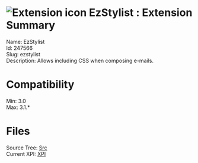 # ![Extension icon](https://addons.thunderbird.net/static/img/addon-icons/default-64.png) EzStylist : Extension Summary

Name: EzStylist  
Id: 247566  
Slug: ezstylist  
Description: Allows including CSS when composing e-mails.
  

# Compatibility
Min: 3.0  
Max: 3.1.*  

# Files

Source Tree: [Src](C:/Dev/Thunderbird/ThunderKdB/xall/xOther/247566-ezstylist/src)  
Current XPI: [XPI](C:/Dev/Thunderbird/ThunderKdB/xall/xOther/247566-ezstylist/xpi)  



